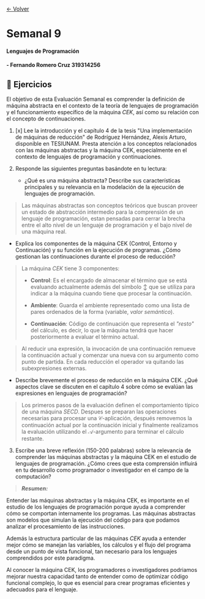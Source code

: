 [<- Volver](../LenguajesProgramacion.md)
# Semanal 9

#### Lenguajes de Programación

#### - Fernando Romero Cruz 319314256

## 🚀 Ejercicios

El objetivo de esta Evaluación Semanal es comprender la definición de máquina abstracta en el contexto de la teoría de lenguajes de programación y el funcionamiento específico de la máquina *CEK*, así como su relación con el concepto de continuaciones.

1. [x] Lee la introducción y el capítulo 4 de la tesis "Una implementación de máquinas de reducción" de Rodríguez Hernández, Alexis Arturo, disponible en TESIUNAM. Presta atención a los conceptos relacionados con las máquinas abstractas y la máquina CEK, especialmente en el contexto de lenguajes de programación y continuaciones.

2. Responde las siguientes preguntas basándote en tu lectura:
   
   - ¿Qué es una máquina abstracta? Describe sus características principales y su relevancia en la modelación de la ejecución de lenguajes de programación.

> Las máquinas abstractas son conceptos teóricos que buscan proveer un estado de abstracción intermedio para la comprensión de un lenguaje de programación, estan pensadas para cerrar la brecha entre el alto nivel de un lenguaje de programación y el bajo nivel de una máquina real.

   - Explica los componentes de la máquina CEK (Control, Entorno y Continuación) y su función en la ejecución de programas. ¿Cómo gestionan las continuaciones durante el proceso de reducción?

> La máquina *CEK* tiene 3 componentes:
> 
> - **Control**: Es el encargado de almacenar el término que se está evaluando actualmente además del símbolo $\updownarrow$ que se utiliza para indicar a la máquina cuando tiene que procesar la continuación.
>
> - **Ambiente**: Guarda el ambiente representado como una lista de pares ordenados de la forma (variable, *valor semántico*).
>   
> - **Continuación**: Código de continuación que representa el *"resto"* del cálculo, es decir, lo que la máquina tendrá que hacer posteriormente a evaluar el término actual.

> Al reducir una expresión, la invocación de una continuación remueve la continuación actual y comenzar una nueva con su argumento como punto de partida. En cada reducción el operador va quitando las subexpresiones externas.
   
   - Describe brevemente el proceso de reducción en la máquina CEK. ¿Qué aspectos clave se discuten en el capítulo 4 sobre cómo se evalúan las expresiones en lenguajes de programación?

> Los primeros pasos de la evaluación definen el comportamiento típico de una máquina *SECD*. Despues se preparan las operaciones necesarias para procesar una $\mathcal{C}$-aplicación, después removemos la continuación actual por la continuación inicial y finalmente realizamos la evaluación utilizando el $\mathcal{A}$-argumento para terminar el cálculo restante.

3. Escribe una breve reflexión (150-200 palabras) sobre la relevancia de comprender las máquinas abstractas y la máquina CEK en el estudio de lenguajes de programación. ¿Cómo crees que esta comprensión influirá en tu desarrollo como programador o investigador en el campo de la computación?

> ***Resumen:***

Entender las máquinas abstractas y la máquina CEK, es importante en el estudio de los lenguajes de programación porque ayuda a comprender cómo se comportan internamente los programas. Las máquinas abstractas son modelos que simulan la ejecución del código para que podamos analizar el procesamiento de las instrucciones.

Además la estructura particular de las máquinas *CEK* ayuda a entender mejor cómo se manejan las variables, los cálculos y el flujo del programa desde un punto de vista funcional, tan necesario para los lenguajes comprendidos por este paradigma.

Al conocer la máquina CEK, los programadores o investigadores podriamos mejorar nuestra capacidad tanto de entender como de optimizar código funcional complejo, lo que es esencial para crear programas eficientes y adecuados para el lenguaje.